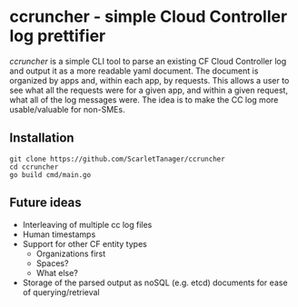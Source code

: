 # ccruncher - simple Cloud Controller log prettifier

*ccruncher* is a simple CLI tool to parse an existing CF Cloud Controller log and output it as a more readable yaml document.  The document is organized by apps and, within each app, by requests.  This allows a user to see what all the requests were for a given app, and within a given request, what all of the log messages were.  The idea is to make the CC log more usable/valuable for non-SMEs.

## Installation

```
git clone https://github.com/ScarletTanager/ccruncher
cd ccruncher
go build cmd/main.go
```

## Future ideas

- Interleaving of multiple cc log files
- Human timestamps
- Support for other CF entity types
    - Organizations first
    - Spaces?
    - What else?
- Storage of the parsed output as noSQL (e.g. etcd) documents for ease of querying/retrieval
